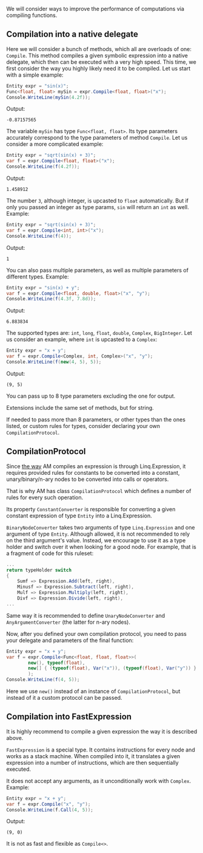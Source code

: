 We will consider ways to improve the performance of computations via compiling functions.

<h2>Compilation into a native delegate</h2>

Here we will consider a bunch of methods, which all are overloads of one: `Compile`.
This method compiles a given symbolic expression into a native delegate, which then
can be executed with a very high speed. This time, we first consider the way
you highly likely need it to be compiled.
Let us start with a simple example:
```cs
Entity expr = "sin(x)";
Func<float, float> mySin = expr.Compile<float, float>("x");
Console.WriteLine(mySin(4.2f));
```
Output:
```
-0.87157565
```
The variable `mySin` has type `Func<float, float>`. Its type parameters accurately correspond
to the type parameters of method `Compile`. Let us consider a more complicated example:
```cs
Entity expr = "sqrt(sin(x) + 3)";
var f = expr.Compile<float, float>("x");
Console.WriteLine(f(4.2f));
```
Output:
```
1.458912
```
The number `3`, although integer, is upcasted to `float` automatically. But if only you passed
an integer as type params, `sin` will return an `int` as well. Example:
```cs
Entity expr = "sqrt(sin(x) + 3)";
var f = expr.Compile<int, int>("x");
Console.WriteLine(f(4));
```
Output:
```
1
```

You can also pass multiple parameters, as well as multiple parameters of different types. Example:
```cs
Entity expr = "sin(x) + y";
var f = expr.Compile<float, double, float>("x", "y");
Console.WriteLine(f(4.3f, 7.8d));
```
Output:
```
6.883834
```

The supported types are: `int`, `long`, `float`, `double`, `Complex`, `BigInteger`. Let us consider
an example, where `int` is upcasted to a `Complex`:
```cs
Entity expr = "x + y";
var f = expr.Compile<Complex, int, Complex>("x", "y");
Console.WriteLine(f(new(4, 5), 5));
```
Output:
```
(9, 5)
```

You can pass up to 8 type parameters excluding the one for output.

Extensions include the same set of methods, but for string.

If needed to pass more than 8 parameters, or other types than the ones listed, or 
custom rules for types, consider declaring your own `CompilationProtocol`.

<h2>CompilationProtocol</h2>

Since <a href="https://habr.com/en/post/546926/">the way</a> AM compiles an expression is through
Linq.Expression, it requires provided rules for constants to be converted into a constant, 
unary/binary/n-ary nodes to be converted into calls or operators.

That is why AM has class `CompilationProtocol` which defines a number of rules for every such
operation.

Its property `ConstantConverter` is responsible for converting a given constant
expression of type `Entity` into a Linq.Expression.

`BinaryNodeConverter` takes two arguments of type `Linq.Expression` and one argument of type
`Entity`. Although allowed, it is not recommended to rely on the third argument's value. Instead,
we encourage to use it as a type holder and switch over it when looking for a good node. For example,
that is a fragment of code for this ruleset:
```cs
...
return typeHolder switch
{
	Sumf => Expression.Add(left, right),
	Minusf => Expression.Subtract(left, right),
	Mulf => Expression.Multiply(left, right),
	Divf => Expression.Divide(left, right),
...
```

Same way it is recommended to define `UnaryNodeConverter` and `AnyArgumentConverter` (the latter
for n-ary nodes).

Now, after you defined your own compilation protocol, you need to pass your delegate and parameters
of the final function:
```cs
Entity expr = "x + y";
var f = expr.Compile<Func<float, float, float>>(
        new(), typeof(float), 
        new[] { (typeof(float), Var("x")), (typeof(float), Var("y")) }
        );
Console.WriteLine(f(4, 5));
```
Here we use `new()` instead of an instance of `CompilationProtocol`, but instead of it a custom
protocol can be passed.


<h2>Compilation into FastExpression</h2>

It is highly recommend to compile a given expression the way it is described above.

`FastExpression` is a special type. It contains instructions for every node and works as a stack
machine. When compiled into it, it translates a given expression into a number of instructions, 
which are then sequentially executed.

It does not accept any arguments, as it unconditionally work with `Complex`. Example:
```cs
Entity expr = "x + y";
var f = expr.Compile("x", "y");
Console.WriteLine(f.Call(4, 5));
```
Output:
```
(9, 0)
```

It is not as fast and flexible as `Compile<>`.